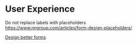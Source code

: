 # User Experience

Do not replace labels with placeholders
https://www.nngroup.com/articles/form-design-placeholders/

[Design better forms](https://uxdesign.cc/design-better-forms-96fadca0f49c#.f2oyk7vbg)

